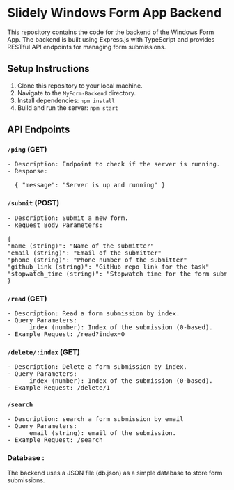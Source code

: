 # Slidely Windows Form App Backend

This repository contains the code for the backend of the Windows Form App. The backend is built using Express.js with TypeScript and provides RESTful API endpoints for managing form submissions.

## Setup Instructions

1. Clone this repository to your local machine.
2. Navigate to the `MyForm-Backend` directory.
3. Install dependencies: `npm install`
4. Build and run the server: `npm start`

## API Endpoints

### `/ping` (GET)
<pre>
- Description: Endpoint to check if the server is running.
- Response:

  { "message": "Server is up and running" }
</pre>

### `/submit` (POST)
<pre>
- Description: Submit a new form.
- Request Body Parameters:

{
"name (string)": "Name of the submitter"
"email (string)": "Email of the submitter"
"phone (string)": "Phone number of the submitter"
"github_link (string)": "GitHub repo link for the task"
"stopwatch_time (string)": "Stopwatch time for the form submission"
}
</pre>

### `/read` (GET) 
<pre>
- Description: Read a form submission by index.
- Query Parameters:
      index (number): Index of the submission (0-based).
- Example Request: /read?index=0
</pre>

### `/delete/:index` (GET) 
<pre>
- Description: Delete a form submission by index.
- Query Parameters:
      index (number): Index of the submission (0-based).
- Example Request: /delete/1
</pre>

### `/search`
<pre>
- Description: search a form submission by email
- Query Parameters:
      email (string): email of the submission.
- Example Request: /search
</pre>


### Database : 
The backend uses a JSON file (db.json) as a simple database to store form submissions.

